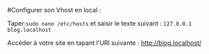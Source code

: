 #Configurer son Vhost en local :

Taper:`sudo nano /etc/hosts` et saisir le texte suivant : `127.0.0.1 blog.localhost`

Accéder à votre site en tapant l'URl suivante : http://blog.localhost/
